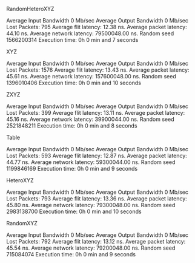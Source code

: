 RandomHeteroXYZ

Average Input Bandwidth  0 Mb/sec
Average Output Bandwidth 0 Mb/sec
Lost Packets: 795
Average flit latency: 12.38 ns.
Average packet latency: 44.10 ns.
Average network latency: 79500048.00 ns.
Random seed 1566200314
Execution time: 0h 0 min and 7 seconds

XYZ

Average Input Bandwidth  0 Mb/sec
Average Output Bandwidth 0 Mb/sec
Lost Packets: 1576
Average flit latency: 13.43 ns.
Average packet latency: 45.61 ns.
Average network latency: 157600048.00 ns.
Random seed 1396010406
Execution time: 0h 0 min and 10 seconds

ZXYZ

Average Input Bandwidth  0 Mb/sec
Average Output Bandwidth 0 Mb/sec
Lost Packets: 399
Average flit latency: 13.11 ns.
Average packet latency: 45.16 ns.
Average network latency: 39900044.00 ns.
Random seed 2521848211
Execution time: 0h 0 min and 8 seconds

Table

Average Input Bandwidth  0 Mb/sec
Average Output Bandwidth 0 Mb/sec
Lost Packets: 593
Average flit latency: 12.87 ns.
Average packet latency: 44.77 ns.
Average network latency: 59300044.00 ns.
Random seed 1199846169
Execution time: 0h 0 min and 9 seconds

HeteroXYZ

Average Input Bandwidth  0 Mb/sec
Average Output Bandwidth 0 Mb/sec
Lost Packets: 793
Average flit latency: 13.36 ns.
Average packet latency: 45.80 ns.
Average network latency: 79300048.00 ns.
Random seed 2983138700
Execution time: 0h 0 min and 10 seconds

RandomXYZ

Average Input Bandwidth  0 Mb/sec
Average Output Bandwidth 0 Mb/sec
Lost Packets: 792
Average flit latency: 13.12 ns.
Average packet latency: 45.54 ns.
Average network latency: 79200048.00 ns.
Random seed 715084074
Execution time: 0h 0 min and 9 seconds




